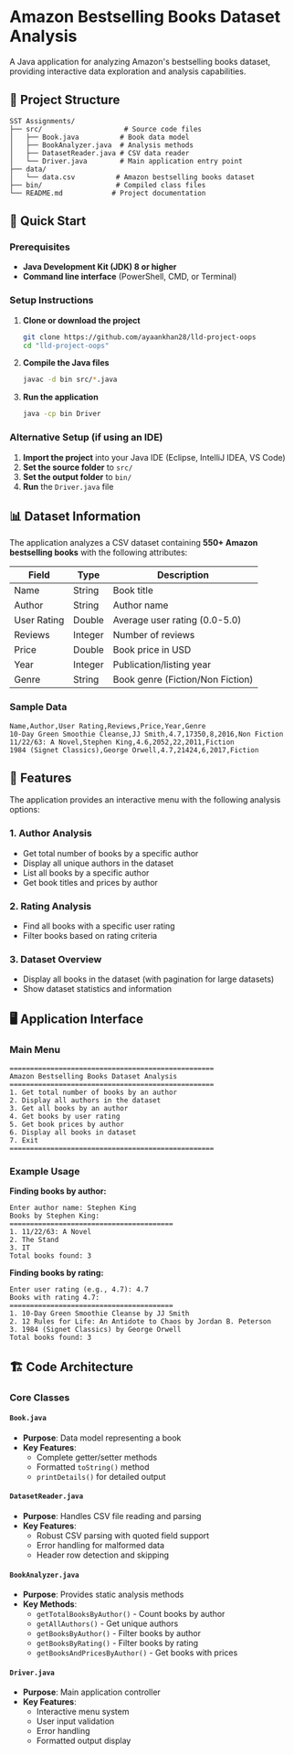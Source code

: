 # Amazon Bestselling Books Dataset Analysis

A Java application for analyzing Amazon's bestselling books dataset, providing interactive data exploration and analysis capabilities.

## 📁 Project Structure

```
SST Assignments/
├── src/                    # Source code files
│   ├── Book.java          # Book data model
│   ├── BookAnalyzer.java  # Analysis methods
│   ├── DatasetReader.java # CSV data reader
│   └── Driver.java        # Main application entry point
├── data/
│   └── data.csv          # Amazon bestselling books dataset
├── bin/                  # Compiled class files
└── README.md            # Project documentation
```

## 🚀 Quick Start

### Prerequisites

- **Java Development Kit (JDK) 8 or higher**
- **Command line interface** (PowerShell, CMD, or Terminal)

### Setup Instructions

1. **Clone or download the project**
   ```bash
   git clone https://github.com/ayaankhan28/lld-project-oops
   cd "lld-project-oops"
   ```

2. **Compile the Java files**
   ```bash
   javac -d bin src/*.java
   ```

3. **Run the application**
   ```bash
   java -cp bin Driver
   ```

### Alternative Setup (if using an IDE)

1. **Import the project** into your Java IDE (Eclipse, IntelliJ IDEA, VS Code)
2. **Set the source folder** to `src/`
3. **Set the output folder** to `bin/`
4. **Run** the `Driver.java` file

## 📊 Dataset Information

The application analyzes a CSV dataset containing **550+ Amazon bestselling books** with the following attributes:

| Field | Type | Description |
|-------|------|-------------|
| Name | String | Book title |
| Author | String | Author name |
| User Rating | Double | Average user rating (0.0-5.0) |
| Reviews | Integer | Number of reviews |
| Price | Double | Book price in USD |
| Year | Integer | Publication/listing year |
| Genre | String | Book genre (Fiction/Non Fiction) |

### Sample Data
```csv
Name,Author,User Rating,Reviews,Price,Year,Genre
10-Day Green Smoothie Cleanse,JJ Smith,4.7,17350,8,2016,Non Fiction
11/22/63: A Novel,Stephen King,4.6,2052,22,2011,Fiction
1984 (Signet Classics),George Orwell,4.7,21424,6,2017,Fiction
```

## 🎯 Features

The application provides an interactive menu with the following analysis options:

### 1. **Author Analysis**
- Get total number of books by a specific author
- Display all unique authors in the dataset
- List all books by a specific author
- Get book titles and prices by author

### 2. **Rating Analysis**
- Find all books with a specific user rating
- Filter books based on rating criteria

### 3. **Dataset Overview**
- Display all books in the dataset (with pagination for large datasets)
- Show dataset statistics and information

## 🖥️ Application Interface

### Main Menu
```
==================================================
Amazon Bestselling Books Dataset Analysis
==================================================
1. Get total number of books by an author
2. Display all authors in the dataset
3. Get all books by an author
4. Get books by user rating
5. Get book prices by author
6. Display all books in dataset
7. Exit
==================================================
```

### Example Usage

**Finding books by author:**
```
Enter author name: Stephen King
Books by Stephen King:
========================================
1. 11/22/63: A Novel
2. The Stand
3. IT
Total books found: 3
```

**Finding books by rating:**
```
Enter user rating (e.g., 4.7): 4.7
Books with rating 4.7:
========================================
1. 10-Day Green Smoothie Cleanse by JJ Smith
2. 12 Rules for Life: An Antidote to Chaos by Jordan B. Peterson
3. 1984 (Signet Classics) by George Orwell
Total books found: 3
```

## 🏗️ Code Architecture

### Core Classes

#### `Book.java`
- **Purpose**: Data model representing a book
- **Key Features**:
  - Complete getter/setter methods
  - Formatted `toString()` method
  - `printDetails()` for detailed output

#### `DatasetReader.java`
- **Purpose**: Handles CSV file reading and parsing
- **Key Features**:
  - Robust CSV parsing with quoted field support
  - Error handling for malformed data
  - Header row detection and skipping

#### `BookAnalyzer.java`
- **Purpose**: Provides static analysis methods
- **Key Methods**:
  - `getTotalBooksByAuthor()` - Count books by author
  - `getAllAuthors()` - Get unique authors
  - `getBooksByAuthor()` - Filter books by author
  - `getBooksByRating()` - Filter books by rating
  - `getBooksAndPricesByAuthor()` - Get books with prices

#### `Driver.java`
- **Purpose**: Main application controller
- **Key Features**:
  - Interactive menu system
  - User input validation
  - Error handling
  - Formatted output display

